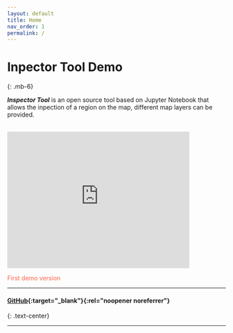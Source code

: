 ```yaml
---
layout: default
title: Home
nav_order: 1
permalink: /
---
```


# Inpector Tool Demo
{: .mb-6}

**_Inspector Tool_**  is an open source tool based on Jupyter Notebook that allows the inpection of a region on the map, different map layers can be provided.

<br>



<iframe width="420" height="315" src="https://www.youtube.com/embed/IQ9-JtKS8aQ" frameborder="0" allowfullscreen></iframe>
<p style="color:tomato;"> First demo version </p>
<hr>

#### [GitHub](//github.com/rnt-pmi/demo-inspection-tool){:target="_blank"}{:rel="noopener noreferrer"}
{: .text-center}

<hr>

